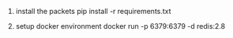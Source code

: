 1. install the packets
pip install -r requirements.txt

2. setup docker environment
docker run -p 6379:6379 -d redis:2.8

